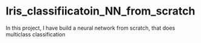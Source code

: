 # Iris_classifiicatoin_NN_from_scratch
In this project, I have build a neural network from scratch, that does multiclass classification
